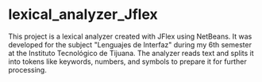 # lexical_analyzer_Jflex
This project is a lexical analyzer created with JFlex using NetBeans. It was developed for the subject "Lenguajes de Interfaz" during my 6th semester at the Instituto Tecnológico de Tijuana. The analyzer reads text and splits it into tokens like keywords, numbers, and symbols to prepare it for further processing.
